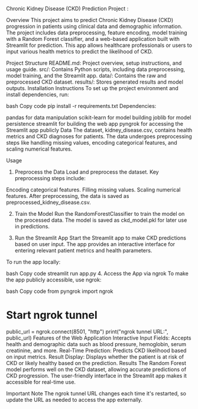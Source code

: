 Chronic Kidney Disease (CKD) Prediction Project :

Overview
This project aims to predict Chronic Kidney Disease (CKD) progression in patients using clinical data and demographic information. The project includes data preprocessing, feature encoding, model training with a Random Forest classifier, and a web-based application built with Streamlit for prediction. This app allows healthcare professionals or users to input various health metrics to predict the likelihood of CKD.

Project Structure
README.md: Project overview, setup instructions, and usage guide.
src/: Contains Python scripts, including data preprocessing, model training, and the Streamlit app.
data/: Contains the raw and preprocessed CKD dataset.
results/: Stores generated results and model outputs.
Installation Instructions
To set up the project environment and install dependencies, run:

bash
Copy code
pip install -r requirements.txt
Dependencies:

pandas for data manipulation
scikit-learn for model building
joblib for model persistence
streamlit for building the web app
pyngrok for accessing the Streamlit app publicly
Data
The dataset, kidney_disease.csv, contains health metrics and CKD diagnoses for patients. The data undergoes preprocessing steps like handling missing values, encoding categorical features, and scaling numerical features.

Usage
1. Preprocess the Data
Load and preprocess the dataset. Key preprocessing steps include:

Encoding categorical features.
Filling missing values.
Scaling numerical features.
After preprocessing, the data is saved as preprocessed_kidney_disease.csv.

2. Train the Model
Run the RandomForestClassifier to train the model on the processed data. The model is saved as ckd_model.pkl for later use in predictions.

3. Run the Streamlit App
Start the Streamlit app to make CKD predictions based on user input. The app provides an interactive interface for entering relevant patient metrics and health parameters.

To run the app locally:

bash
Copy code
streamlit run app.py
4. Access the App via ngrok
To make the app publicly accessible, use ngrok:

bash
Copy code
from pyngrok import ngrok

# Start ngrok tunnel
public_url = ngrok.connect(8501, "http")
print("ngrok tunnel URL:", public_url)
Features of the Web Application
Interactive Input Fields: Accepts health and demographic data such as blood pressure, hemoglobin, serum creatinine, and more.
Real-Time Prediction: Predicts CKD likelihood based on input metrics.
Result Display: Displays whether the patient is at risk of CKD or likely healthy based on the prediction.
Results
The Random Forest model performs well on the CKD dataset, allowing accurate predictions of CKD progression. The user-friendly interface in the Streamlit app makes it accessible for real-time use.

Important Note
The ngrok tunnel URL changes each time it's restarted, so update the URL as needed to access the app externally.
